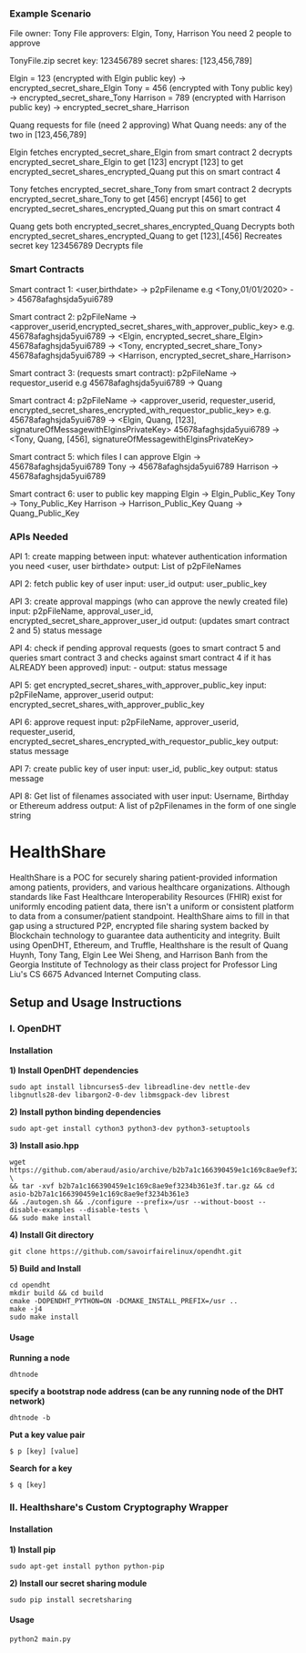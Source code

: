 ### Example Scenario
File owner: Tony
File approvers: Elgin, Tony, Harrison
You need 2 people to approve

TonyFile.zip
secret key: 123456789
secret shares: [123,456,789]

Elgin = 123 (encrypted with Elgin public key) -> encrypted_secret_share_Elgin
Tony = 456 (encrypted with Tony public key) -> encrypted_secret_share_Tony
Harrison = 789 (encrypted with Harrison public key) -> encrypted_secret_share_Harrison

Quang requests for file (need 2 approving)
What Quang needs: any of the two in [123,456,789]

Elgin fetches encrypted_secret_share_Elgin from smart contract 2
decrypts encrypted_secret_share_Elgin to get [123]
encrypt [123] to get encrypted_secret_shares_encrypted_Quang
put this on smart contract 4

Tony fetches encrypted_secret_share_Tony from smart contract 2
decrypts encrypted_secret_share_Tony to get [456]
encrypt [456] to get encrypted_secret_shares_encrypted_Quang
put this on smart contract 4

Quang gets both encrypted_secret_shares_encrypted_Quang
Decrypts both encrypted_secret_shares_encrypted_Quang to get [123],[456]
Recreates secret key 123456789
Decrypts file


### Smart Contracts

Smart contract 1: <user,birthdate> -> p2pFilename
e.g <Tony,01/01/2020> -> 45678afaghsjda5yui6789

Smart contract 2: p2pFileName -> <approver_userid,encrypted_secret_shares_with_approver_public_key>
e.g.
45678afaghsjda5yui6789 -> <Elgin, encrypted_secret_share_Elgin>
45678afaghsjda5yui6789 -> <Tony, encrypted_secret_share_Tony>
45678afaghsjda5yui6789 -> <Harrison, encrypted_secret_share_Harrison>

Smart contract 3: (requests smart contract): p2pFileName -> requestor_userid
e.g
45678afaghsjda5yui6789 -> Quang

Smart contract 4: p2pFileName -> <approver_userid, requester_userid, encrypted_secret_shares_encrypted_with_requestor_public_key>
e.g.
45678afaghsjda5yui6789 -> <Elgin, Quang, [123], signatureOfMessagewithElginsPrivateKey>
45678afaghsjda5yui6789 -> <Tony, Quang, [456], signatureOfMessagewithElginsPrivateKey>

Smart contract 5: which files I can approve
Elgin -> 45678afaghsjda5yui6789
Tony -> 45678afaghsjda5yui6789
Harrison -> 45678afaghsjda5yui6789

Smart contract 6: user to public key mapping
Elgin -> Elgin_Public_Key
Tony -> Tony_Public_Key
Harrison -> Harrison_Public_Key
Quang -> Quang_Public_Key

### APIs Needed

API 1: create mapping between
	input: whatever authentication information you need <user, user birthdate>
	output: List of p2pFileNames

API 2: fetch public key of user
	input: user_id
	output: user_public_key

API 3: create approval mappings (who can approve the newly created file)
	input: p2pFileName, approval_user_id, encrypted_secret_share_approver_user_id
	output: (updates smart contract 2 and 5) status message
	
API 4: check if pending approval requests (goes to smart contract 5 and queries smart contract 3 and checks against smart contract 4 if it has ALREADY been approved)
	input: -
	output: status message

API 5: get encrypted_secret_shares_with_approver_public_key
	input: p2pFileName, approver_userid
	output: encrypted_secret_shares_with_approver_public_key
	
API 6: approve request
	input: p2pFileName, approver_userid, requester_userid, encrypted_secret_shares_encrypted_with_requestor_public_key
	output: status message
	
API 7: create public key of user
	input: user_id, public_key
	output: status message


API 8: Get list of filenames associated with user
	input: Username, Birthday or Ethereum address
	output: A list of p2pFilenames in the form of one single string

# HealthShare
HealthShare is a POC for securely sharing patient-provided information among patients, providers, and various healthcare organizations. Although standards like Fast Healthcare Interoperability Resources (FHIR) exist for uniformly encoding patient data, there isn't a uniform or consistent platform to data from a consumer/patient standpoint. HealthShare aims to fill in that gap using a structured P2P, encrypted file sharing system backed by Blockchain technology to guarantee data authenticity and integrity. Built using OpenDHT, Ethereum, and Truffle, Healthshare is the result of Quang Huynh, Tony Tang, Elgin Lee Wei Sheng, and Harrison Banh from the Georgia Institute of Technology as their class project for Professor Ling Liu's CS 6675 Advanced Internet Computing class. 

## Setup and Usage Instructions
### I. OpenDHT
#### Installation
  **1) Install OpenDHT dependencies**
  
    sudo apt install libncurses5-dev libreadline-dev nettle-dev libgnutls28-dev libargon2-0-dev libmsgpack-dev librest

  **2) Install python binding dependencies**
  
    sudo apt-get install cython3 python3-dev python3-setuptools

  **3) Install asio.hpp**
  
    wget https://github.com/aberaud/asio/archive/b2b7a1c166390459e1c169c8ae9ef3234b361e3f.tar.gz \
    && tar -xvf b2b7a1c166390459e1c169c8ae9ef3234b361e3f.tar.gz && cd asio-b2b7a1c166390459e1c169c8ae9ef3234b361e3
    && ./autogen.sh && ./configure --prefix=/usr --without-boost --disable-examples --disable-tests \
    && sudo make install

  **4) Install Git directory**

    git clone https://github.com/savoirfairelinux/opendht.git

  **5) Build and Install**

    cd opendht
    mkdir build && cd build
    cmake -DOPENDHT_PYTHON=ON -DCMAKE_INSTALL_PREFIX=/usr ..
    make -j4
    sudo make install

#### Usage
  **Running a node**

    dhtnode

  **specify a bootstrap node address (can be any running node of the DHT network)**

    dhtnode -b

  **Put a key value pair**

    $ p [key] [value]

  **Search for a key**

    $ q [key]
    
### II. Healthshare's Custom Cryptography Wrapper
#### Installation
 **1) Install pip**
 
 	sudo apt-get install python python-pip
	
 **2) Install our secret sharing module**
 
 	sudo pip install secretsharing
	
#### Usage 
	python2 main.py
